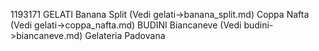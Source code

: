 1193171
GELATI
Banana Split (Vedi gelati->banana_split.md)
Coppa Nafta (Vedi gelati->coppa_nafta.md)
BUDINI
Biancaneve (Vedi budini->biancaneve.md)
Gelateria Padovana
